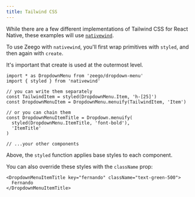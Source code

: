 ```yaml
---
title: Tailwind CSS
---
```


While there are a few different implementations of Tailwind CSS for React Native, these examples will use [`nativewind`](https://nativewind.dev).

To use Zeego with `nativewind`, you'll first wrap primitives with `styled`, and then again with `create`.

It's important that create is used at the outermost level.

```tsx
import * as DropdownMenu from 'zeego/dropdown-menu'
import { styled } from 'nativewind'

// you can write them separately
const TailwindItem = styled(DropdownMenu.Item, 'h-[25]')
const DropdownMenuItem = DropdownMenu.menuify(TailwindItem, 'Item')

// or you can chain them
const DropdownMenuItemTitle = Dropdown.menuify(
  styled(DropdownMenu.ItemTitle, 'font-bold'),
  'ItemTitle'
)

// ...your other components
```

Above, the `styled` function applies base styles to each component.

You can also override these styles with the `className` prop:

```tsx
<DropdownMenuItemTitle key="fernando" className="text-green-500">
  Fernando
</DropdownMenuItemTitle>
```
